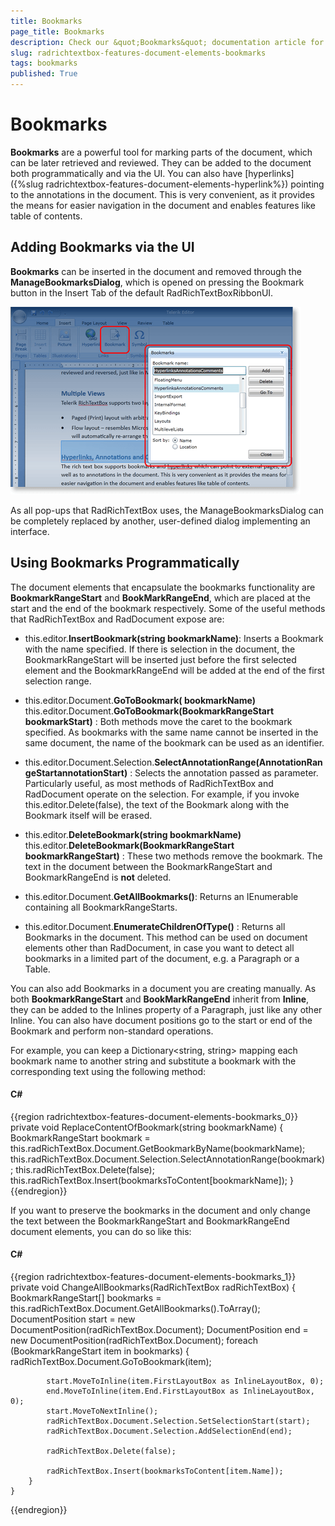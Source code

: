 ```yaml
---
title: Bookmarks
page_title: Bookmarks
description: Check our &quot;Bookmarks&quot; documentation article for the RadRichTextBox {{ site.framework_name }} control.
slug: radrichtextbox-features-document-elements-bookmarks
tags: bookmarks
published: True
---
```


# Bookmarks



__Bookmarks__ are a powerful tool for marking parts of the document, which can be later retrieved and reviewed. They can be added to the document both programmatically and via the UI. You can also have [hyperlinks]({%slug radrichtextbox-features-document-elements-hyperlink%}) pointing to the annotations in the document. This is very convenient, as it provides the means for easier navigation in the document and enables features like table of contents.
      

## Adding Bookmarks via the UI

__Bookmarks__ can be inserted in the document and removed through the __ManageBookmarksDialog__, which is opened on pressing the Bookmark button in the Insert Tab of the default RadRichTextBoxRibbonUI.
        
![](images/RadRichTextBox_Features_DocumentElements_BookmarksUI_thumb.png)

As all pop-ups that RadRichTextBox uses, the ManageBookmarksDialog can be completely replaced by another, user-defined dialog implementing an interface.



## Using Bookmarks Programmatically

The document elements that encapsulate the bookmarks functionality are __BookmarkRangeStart__ and __BookMarkRangeEnd__, which are placed at the start and the end of the bookmark respectively. Some of the useful methods that RadRichTextBox and RadDocument expose are:
        

* this.editor.__InsertBookmark(string bookmarkName)__: Inserts a Bookmark with the name specified. If there is selection in the document, the BookmarkRangeStart will be inserted just before the first selected element and the BookmarkRangeEnd will be added at the end of the first selection range.
          

* this.editor.Document.__GoToBookmark( bookmarkName)__ <br/> this.editor.Document.__GoToBookmark(BookmarkRangeStart bookmarkStart)__ :  Both methods move the caret to the bookmark specified. As bookmarks with the same name cannot be inserted in the same document, the name of the bookmark can be used as an identifier.
          

* this.editor.Document.Selection.__SelectAnnotationRange(AnnotationRangeStartannotationStart)__ : Selects the annotation passed as parameter. Particularly useful, as most methods of RadRichTextBox and RadDocument operate on the selection. For example, if you invoke this.editor.Delete(false), the text of the Bookmark along with the Bookmark itself will be erased.
          

* this.editor.__DeleteBookmark(string bookmarkName)__ <br/>this.editor.__DeleteBookmark(BookmarkRangeStart bookmarkRangeStart)__ : These two methods remove the bookmark. The text in the document between the BookmarkRangeStart and BookmarkRangeEnd is __not__ deleted.
          

* this.editor.Document.__GetAllBookmarks()__: Returns an IEnumerable<BookmarkRangeStart> containing all BookmarkRangeStarts.
          

* this.editor.Document.__EnumerateChildrenOfType<BookmarkRangeStart>()__ : Returns all Bookmarks in the document. This method can be used on document elements other than RadDocument, in case you want to detect all bookmarks in a limited part of the document, e.g. a Paragraph or a Table.
          

You can also add Bookmarks in a document you are creating manually. As both __BookmarkRangeStart__ and __BookMarkRangeEnd__ inherit from __Inline__, they can be added to the Inlines property of a Paragraph, just like any other Inline. You can also have document positions go to the start or end of the Bookmark and perform non-standard operations.
        

For example, you can keep a Dictionary<string, string> mapping each bookmark name to another string and substitute a bookmark with the corresponding text using the following method:

#### __C#__

{{region radrichtextbox-features-document-elements-bookmarks_0}}
	private void ReplaceContentOfBookmark(string bookmarkName)
	{
	    BookmarkRangeStart bookmark = this.radRichTextBox.Document.GetBookmarkByName(bookmarkName);
	    this.radRichTextBox.Document.Selection.SelectAnnotationRange(bookmark);
	    this.radRichTextBox.Delete(false);
	    this.radRichTextBox.Insert(bookmarksToContent[bookmarkName]);
	}
{{endregion}}



If you want to preserve the bookmarks in the document and only change the text between the BookmarkRangeStart and BookmarkRangeEnd document elements, you can do so like this:

#### __C#__

{{region radrichtextbox-features-document-elements-bookmarks_1}}
	private void ChangeAllBookmarks(RadRichTextBox radRichTextBox)
	{
	    BookmarkRangeStart[] bookmarks = this.radRichTextBox.Document.GetAllBookmarks().ToArray<BookmarkRangeStart>();
	    DocumentPosition start = new DocumentPosition(radRichTextBox.Document);
	    DocumentPosition end = new DocumentPosition(radRichTextBox.Document);
	    foreach (BookmarkRangeStart item in bookmarks)
	    {
	        radRichTextBox.Document.GoToBookmark(item);
	
	        start.MoveToInline(item.FirstLayoutBox as InlineLayoutBox, 0);
	        end.MoveToInline(item.End.FirstLayoutBox as InlineLayoutBox, 0);
	        start.MoveToNextInline();
	        radRichTextBox.Document.Selection.SetSelectionStart(start);
	        radRichTextBox.Document.Selection.AddSelectionEnd(end);
	
	        radRichTextBox.Delete(false);
	
	        radRichTextBox.Insert(bookmarksToContent[item.Name]);
	    }
	}
{{endregion}}




